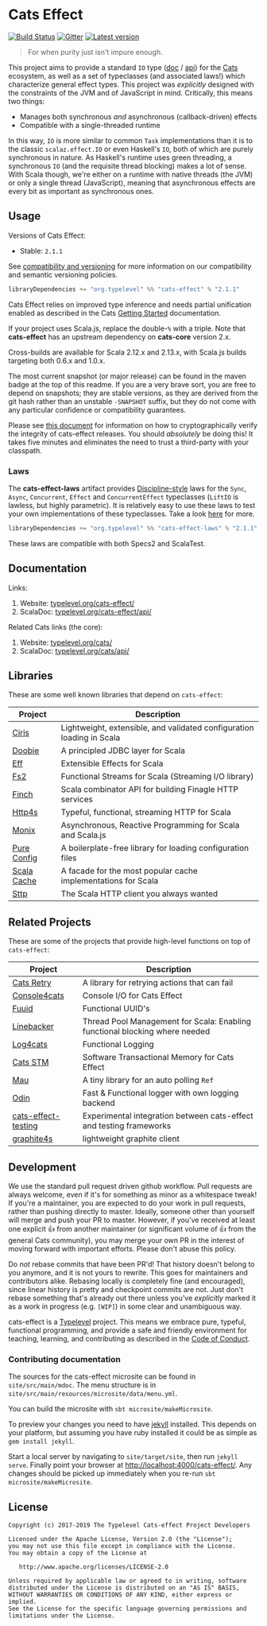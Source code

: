 # Cats Effect

[![Build Status](https://travis-ci.org/typelevel/cats-effect.svg?branch=master)](https://travis-ci.org/typelevel/cats-effect) [![Gitter](https://img.shields.io/gitter/room/typelevel/cats-effect.svg)](https://gitter.im/typelevel/cats-effect) [![Latest version](https://index.scala-lang.org/typelevel/cats-effect/cats-effect/latest.svg?color=orange)](https://index.scala-lang.org/typelevel/cats-effect/cats-effect)

> For when purity just isn't impure enough.

This project aims to provide a standard `IO` type ([doc](https://typelevel.org/cats-effect/datatypes/io.html) / [api](https://typelevel.org/cats-effect/api/cats/effect/IO.html)) for the [Cats](http://typelevel.org/cats/) ecosystem, as well as a set of typeclasses (and associated laws!) which characterize general effect types. This project was *explicitly* designed with the constraints of the JVM and of JavaScript in mind. Critically, this means two things:

- Manages both synchronous *and* asynchronous (callback-driven) effects
- Compatible with a single-threaded runtime

In this way, `IO` is more similar to common `Task` implementations than it is to the classic `scalaz.effect.IO` or even Haskell's `IO`, both of which are purely synchronous in nature. As Haskell's runtime uses green threading, a synchronous `IO` (and the requisite thread blocking) makes a lot of sense. With Scala though, we're either on a runtime with native threads (the JVM) or only a single thread (JavaScript), meaning that asynchronous effects are every bit as important as synchronous ones.

## Usage

Versions of Cats Effect:

- Stable: `2.1.1`

See [compatibility and versioning](https://github.com/typelevel/cats-effect/blob/master/versioning.md) for more information on our compatibility and semantic versioning policies.

```sbt
libraryDependencies += "org.typelevel" %% "cats-effect" % "2.1.1"
```

Cats Effect relies on improved type inference and needs partial unification enabled as described in the Cats [Getting Started](https://github.com/typelevel/cats#getting-started) documentation.

If your project uses Scala.js, replace the double-`%` with a triple. Note that **cats-effect** has an upstream dependency on **cats-core** version 2.x.

Cross-builds are available for Scala 2.12.x and 2.13.x, with Scala.js builds targeting both 0.6.x and 1.0.x.

The most current snapshot (or major release) can be found in the maven badge at the top of this readme. If you are a very brave sort, you are free to depend on snapshots; they are stable versions, as they are derived from the git hash rather than an unstable `-SNAPSHOT` suffix, but they do not come with any particular confidence or compatibility guarantees.

Please see [this document](https://github.com/typelevel/cats-effect/blob/master/verifying-releases.md) for information on how to cryptographically verify the integrity of cats-effect releases. You should *absolutely* be doing this! It takes five minutes and eliminates the need to trust a third-party with your classpath.

### Laws

The **cats-effect-laws** artifact provides [Discipline-style](https://github.com/typelevel/discipline) laws for the `Sync`, `Async`, `Concurrent`, `Effect` and `ConcurrentEffect` typeclasses (`LiftIO` is lawless, but highly parametric). It is relatively easy to use these laws to test your own implementations of these typeclasses. Take a look [here](https://github.com/typelevel/cats-effect/tree/master/laws/shared/src/main/scala/cats/effect/laws) for more.

```sbt
libraryDependencies += "org.typelevel" %% "cats-effect-laws" % "2.1.1" % "test"
```

These laws are compatible with both Specs2 and ScalaTest.

## Documentation

Links:

1. Website: [typelevel.org/cats-effect/](https://typelevel.org/cats-effect/)
2. ScalaDoc: [typelevel.org/cats-effect/api/](https://typelevel.org/cats-effect/api/)

Related Cats links (the core):

1. Website: [typelevel.org/cats/](https://typelevel.org/cats/)
2. ScalaDoc: [typelevel.org/cats/api/](https://typelevel.org/cats/api/)

## Libraries

These are some well known libraries that depend on `cats-effect`:

| Project | Description |
| ------- | ----------- |
| [Ciris](https://cir.is) | Lightweight, extensible, and validated configuration loading in Scala |
| [Doobie](http://tpolecat.github.io/doobie/) | A principled JDBC layer for Scala |
| [Eff](http://atnos-org.github.io/eff/) | Extensible Effects for Scala |
| [Fs2](https://functional-streams-for-scala.github.io/fs2/) | Functional Streams for Scala (Streaming I/O library) |
| [Finch](https://finagle.github.io/finch/) | Scala combinator API for building Finagle HTTP services |
| [Http4s](http://http4s.org/) | Typeful, functional, streaming HTTP for Scala |
| [Monix](https://monix.io/) | Asynchronous, Reactive Programming for Scala and Scala.js |
| [Pure Config](https://pureconfig.github.io/) | A boilerplate-free library for loading configuration files |
| [Scala Cache](https://cb372.github.io/scalacache/) | A facade for the most popular cache implementations for Scala |
| [Sttp](http://sttp.readthedocs.io/en/latest/) | The Scala HTTP client you always wanted |

## Related Projects

These are some of the projects that provide high-level functions on top of `cats-effect`:

| Project | Description |
| ------- | ----------- |
| [Cats Retry](https://github.com/cb372/cats-retry) | A library for retrying actions that can fail |
| [Console4cats](https://console4cats.profunktor.dev/) | Console I/O for Cats Effect |
| [Fuuid](https://christopherdavenport.github.io/fuuid/) | Functional UUID's |
| [Linebacker](https://christopherdavenport.github.io/linebacker/) | Thread Pool Management for Scala: Enabling functional blocking where needed |
| [Log4cats](https://christopherdavenport.github.io/log4cats/) | Functional Logging |
| [Cats STM](https://timwspence.github.io/cats-stm/) | Software Transactional Memory for Cats Effect |
| [Mau](https://github.com/kailuowang/mau) | A tiny library for an auto polling `Ref` |
| [Odin](https://github.com/valskalla/odin) | Fast & Functional logger with own logging backend |
| [cats-effect-testing](https://github.com/djspiewak/cats-effect-testing) | Experimental integration between cats-effect and testing frameworks |
| [graphite4s](https://github.com/YannMoisan/graphite4s) | lightweight graphite client |

## Development

We use the standard pull request driven github workflow. Pull requests are always welcome, even if it's for something as minor as a whitespace tweak! If you're a maintainer, you are expected to do your work in pull requests, rather than pushing directly to master. Ideally, someone other than yourself will merge and push your PR to master. However, if you've received at least one explicit 👍 from another maintainer (or significant volume of 👍 from the general Cats community), you may merge your own PR in the interest of moving forward with important efforts. Please don't abuse this policy.

Do *not* rebase commits that have been PR'd! That history doesn't belong to you anymore, and it is not yours to rewrite. This goes for maintainers and contributors alike. Rebasing locally is completely fine (and encouraged), since linear history is pretty and checkpoint commits are not. Just don't rebase something that's already out there unless you've *explicitly* marked it as a work in progress (e.g. `[WIP]`) in some clear and unambiguous way.

cats-effect is a [Typelevel](http://typelevel.org/) project. This means we embrace pure, typeful, functional programming, and provide a safe and friendly environment for teaching, learning, and contributing as described in the [Code of Conduct].

### Contributing documentation

The sources for the cats-effect microsite can be found in `site/src/main/mdoc`.
The menu structure is in `site/src/main/resources/microsite/data/menu.yml`.

You can build the microsite with `sbt microsite/makeMicrosite`.

To preview your changes you need to have
[jekyll](https://github.com/jekyll/jekyll) installed. This depends on your
platform, but assuming you have ruby installed it could be as simple as `gem
install jekyll`.

Start a local server by navigating to `site/target/site`, then run `jekyll
serve`. Finally point your browser at
[http://localhost:4000/cats-effect/](http://localhost:4000/cats-effect/). Any
changes should be picked up immediately when you re-run `sbt
microsite/makeMicrosite`.

## License

```
Copyright (c) 2017-2019 The Typelevel Cats-effect Project Developers

Licensed under the Apache License, Version 2.0 (the "License");
you may not use this file except in compliance with the License.
You may obtain a copy of the License at

   http://www.apache.org/licenses/LICENSE-2.0

Unless required by applicable law or agreed to in writing, software
distributed under the License is distributed on an "AS IS" BASIS,
WITHOUT WARRANTIES OR CONDITIONS OF ANY KIND, either express or implied.
See the License for the specific language governing permissions and
limitations under the License.
```

[Code of Conduct]: https://github.com/typelevel/cats-effect/blob/master/CODE_OF_CONDUCT.md
